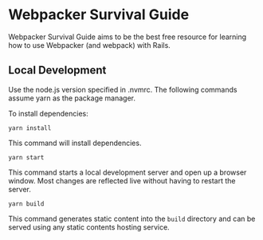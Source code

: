 # Webpacker Survival Guide

Webpacker Survival Guide aims to be the best free resource for learning how to use Webpacker (and webpack) with Rails.

## Local Development

Use the node.js version specified in .nvmrc. The following commands assume yarn as the package manager.

To install dependencies:

```console
yarn install
```

This command will install dependencies.

```console
yarn start
```

This command starts a local development server and open up a browser window. Most changes are reflected live without having to restart the server.

```console
yarn build
```

This command generates static content into the `build` directory and can be served using any static contents hosting service.
